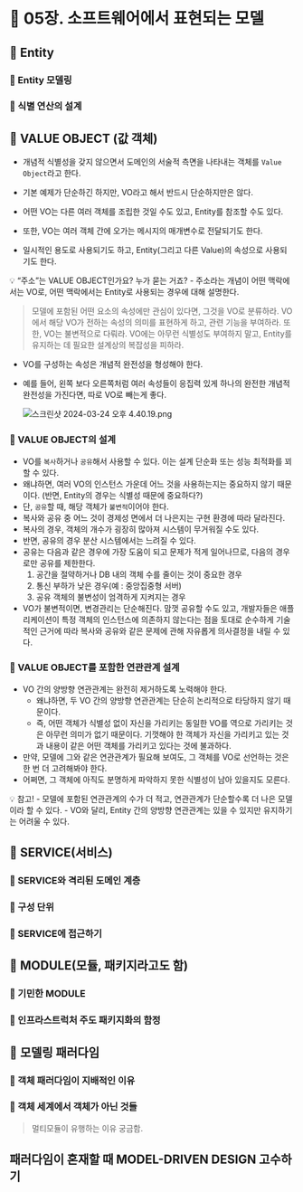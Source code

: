 # 🎯 05장. 소프트웨어에서 표현되는 모델 
## 🎈 Entity
### 🍋 Entity 모델링
### 🍋 식별 연산의 설계


## 🎈 VALUE OBJECT (값 객체)

- 개념적 식별성을 갖지 않으면서 도메인의 서술적 측면을 나타내는 객체를 `Value Object`라고 한다.

- 기본 예제가 단순하긴 하지만, VO라고 해서 반드시 단순하지만은 않다.
- 어떤 VO는 다른 여러 객체를 조립한 것일 수도 있고, Entity를 참조할 수도 있다.
- 또한, VO는 여러 객체 간에 오가는 메시지의 매개변수로 전달되기도 한다.
- 일시적인 용도로 사용되기도 하고, Entity(그리고 다른 Value)의 속성으로 사용되기도 한다.

<aside>
💡 “주소”는 VALUE OBJECT인가요? 누가 묻는 거죠?
- 주소라는 개념이 어떤 맥락에서는 VO로, 어떤 맥락에서는 Entity로 사용되는 경우에 대해 설명한다.

</aside>

> 모델에 포함된 어떤 요소의 속성에만 관심이 있다면, 그것을 VO로 분류하라.
VO에서 해당 VO가 전하는 속성의 의미를 표현하게 하고, 관련 기능을 부여하라.
또한, VO는 불변적으로 다뤄라.
VO에는 아무런 식별성도 부여하지 말고, Entity를 유지하는 데 필요한 설계상의 복잡성을 피하라.
> 

- VO를 구성하는 속성은 개념적 완전성을 형성해야 한다.
- 예를 들어, 왼쪽 보다 오른쪽처럼 여러 속성들이 응집력 있게 하나의 완전한 개념적 완전성을 가진다면, 따로 VO로 빼는게 좋다.
    
    ![스크린샷 2024-03-24 오후 4.40.19.png](https://prod-files-secure.s3.us-west-2.amazonaws.com/69d6232c-19e9-43f8-826e-50a307551605/8d83c725-5a34-4d15-98cb-a252869eb2bc/%E1%84%89%E1%85%B3%E1%84%8F%E1%85%B3%E1%84%85%E1%85%B5%E1%86%AB%E1%84%89%E1%85%A3%E1%86%BA_2024-03-24_%E1%84%8B%E1%85%A9%E1%84%92%E1%85%AE_4.40.19.png)
    

### 🍋 VALUE OBJECT의 설계

- VO를 `복사`하거나 `공유`해서 사용할 수 있다. 이는 설계 단순화 또는 성능 최적화를 꾀할 수 있다.
- 왜냐하면, 여러 VO의 인스턴스 가운데 어느 것을 사용하는지는 중요하지 않기 때문이다. (반면, Entity의 경우는 식별성 때문에 중요하다?)
- 단, `공유`할 때, 해당 객체가 `불변적`이어야 한다.
- 복사와 공유 중 어느 것이 경제성 면에서 더 나은지는 구현 환경에 따라 달라진다.
- 복사의 경우, 객체의 개수가 굉장히 많아져 시스템이 무거워질 수도 있다.
- 반면, 공유의 경우 분산 시스템에서는 느려질 수 있다.
- 공유는 다음과 같은 경우에 가장 도움이 되고 문제가 적게 일어나므로, 다음의 경우로만 공유를 제한한다.
    1. 공간을 절약하거나 DB 내의 객체 수를 줄이는 것이 중요한 경우
    2. 통신 부하가 낮은 경우(예 : 중앙집중형 서버)
    3. 공유 객체의 불변성이 엄격하게 지켜지는 경우
- VO가 불변적이면, 변경관리는 단순해진다. 맘껏 공유할 수도 있고, 개발자들은 애플리케이션이 특정 객체의 인스턴스에 의존하지 않는다는 점을 토대로 순수하게 기술적인 근거에 따라 복사와 공유와 같은 문제에 관해 자유롭게 의사결정을 내릴 수 있다.

### 🍋 VALUE OBJECT를 포함한 연관관계 설계

- VO 간의 양방향 연관관계는 완전히 제거하도록 노력해야 한다.
    - 왜냐하면, 두 VO 간의 양방향 연관관계는 단순히 논리적으로 타당하지 않기 때문이다.
    - 즉, 어떤 객체가 식별성 없이 자신을 가리키는 동일한 VO를 역으로 가리키는 것은 아무런 의미가 없기 때문이다. 기껏해야 한 객체가 자신을 가리키고 있는 것과 내용이 같은 어떤 객체를 가리키고 있다는 것에 불과하다.
- 만약, 모델에 그와 같은 연관관계가 필요해 보여도, 그 객체를 VO로 선언하는 것은 한 번 더 고려해봐야 한다.
- 어쩌면, 그 객체에 아직도 분명하게 파악하지 못한 식별성이 남아 있을지도 모른다.

<aside>
💡 참고!
- 모델에 포함된 연관관계의 수가 더 적고, 연관관계가 단순할수록 더 나은 모델이라 할 수 있다.
- VO와 달리, Entity 간의 양방향 연관관계는 있을 수 있지만 유지하기는 어려울 수 있다.

</aside>

## 🎈 SERVICE(서비스)

### 🍋 SERVICE와 격리된 도메인 계층

### 🍋 구성 단위

### 🍋 SERVICE에 접근하기

## 🎈 MODULE(모듈, 패키지라고도 함)

### 🍋 기민한 MODULE

### 🍋 인프라스트럭처 주도 패키지화의 함정

## 🎈 모델링 패러다임

### 🍋 객체 패러다임이 지배적인 이유

### 🍋 객체 세계에서 객체가 아닌 것들

> 멀티모듈이 유행하는 이유 궁금함.
> 


## 패러다임이 혼재할 때 MODEL-DRIVEN DESIGN 고수하기
